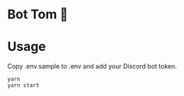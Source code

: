 # Bot Tom 🥺

# Usage

Copy .env.sample to .env and add your Discord bot token.

```
yarn
yarn start
```